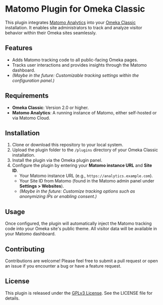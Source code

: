 # Matomo Plugin for Omeka Classic

This plugin integrates [Matomo Analytics](https://github.com/matomo-org/matomo) into your [Omeka Classic](https://omeka.org/classic/) installation. It enables site administrators to track and analyze visitor behavior within their Omeka sites seamlessly.

## Features

- Adds Matomo tracking code to all public-facing Omeka pages.
- Tracks user interactions and provides insights through the Matomo dashboard.
- *(Maybe in the future: Customizable tracking settings within the configuration panel.)*

## Requirements

- **Omeka Classic**: Version 2.0 or higher.
- **Matomo Analytics**: A running instance of Matomo, either self-hosted or via Matomo Cloud.

## Installation

1. Clone or download this repository to your local system.
2. Upload the plugin folder to the `/plugins` directory of your Omeka Classic installation.
3. Install the plugin via the Omeka plugin panel.
4. Configure the plugin by entering your **Matomo instance URL**  and **Site ID**.
   - Your Matomo instance URL (e.g., `https://analytics.example.com`).
   - Your Site ID from Matomo (found in the Matomo admin panel under **Settings > Websites**).
   - *(Maybe in the future: Customize tracking options such as anonymizing IPs or enabling consent.)*

## Usage

Once configured, the plugin will automatically inject the Matomo tracking code into your Omeka site's public theme. All visitor data will be available in your Matomo dashboard.

## Contributing

Contributions are welcome! Please feel free to submit a pull request or open an issue if you encounter a bug or have a feature request.

## License

This plugin is released under the [GPLv3 License](https://opensource.org/licenses/GPL-3.0). See the LICENSE file for details.
